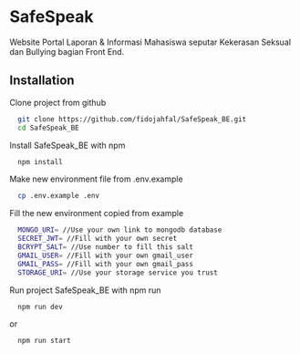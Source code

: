 
# SafeSpeak

Website Portal Laporan & Informasi Mahasiswa seputar Kekerasan Seksual dan Bullying bagian Front End.


## Installation

Clone project from github

```bash
  git clone https://github.com/fidojahfal/SafeSpeak_BE.git
  cd SafeSpeak_BE
```
Install SafeSpeak_BE with npm

```bash
  npm install
```    
Make new environment file from .env.example

```bash
  cp .env.example .env
```
Fill the new environment copied from example

```bash
  MONGO_URI= //Use your own link to mongodb database
  SECRET_JWT= //Fill with your own secret
  BCRYPT_SALT= //Use number to fill this salt
  GMAIL_USER= //Fill with your own gmail_user
  GMAIL_PASS= //Fill with your own gmail_pass
  STORAGE_URI= //Use your storage service you trust
```
Run project SafeSpeak_BE with npm run

```bash
  npm run dev
```
or

```bash
  npm run start
```
